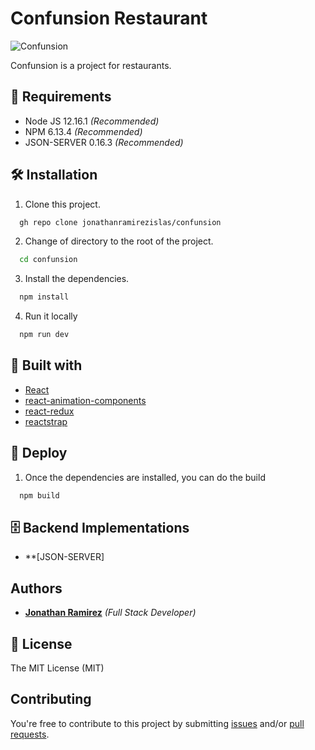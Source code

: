 
# Confunsion Restaurant

![Confunsion](https://res.cloudinary.com/djuqxjkh3/image/upload/v1611807013/Confunsion/RestaurantApp_1_ep2vpk.gif)

Confunsion is a project for restaurants.

## 📢 Requirements
- Node JS 12.16.1 _(Recommended)_
- NPM 6.13.4 _(Recommended)_
- JSON-SERVER 0.16.3  _(Recommended)_

## 🛠 Installation
1. Clone this project.
```bash
  gh repo clone jonathanramirezislas/confunsion
```
2. Change of directory to the root of the project.
```bash
  cd confunsion
```
3. Install the dependencies.
```bash
  npm install
```
4. Run it locally
```bash
  npm run dev
```

## 🔧 Built with
- [React](https://es.reactjs.org) 
- [react-animation-components](https://www.npmjs.com/package/react-animation-components)
- [react-redux](https://react-redux.js.org)
- [reactstrap](https://reactstrap.github.io)


## 🚀 Deploy
1. Once the dependencies are installed, you can do the build
```bash
  npm build
```

## 🗄️ Backend Implementations

- **[JSON-SERVER]


## Authors

- **[Jonathan Ramirez](https://github.com/jonathanramirezislas)** _(Full Stack Developer)_


## 📜 License
The MIT License (MIT)

## Contributing

You're free to contribute to this project by submitting [issues](https://github.com/jonathanramirezislas/confunsion/issues) and/or [pull requests](hhttps://github.com/jonathanramirezislas/confunsion/pulls).








